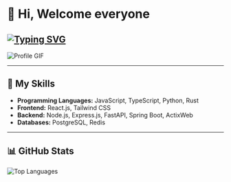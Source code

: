 # 👋 Hi, Welcome everyone

[![Typing SVG](https://readme-typing-svg.herokuapp.com?font=envy+code&pause=1000&color=FFFFFF&width=435&lines=Welcome+To+My+Github+Profile;Lets+Build+Something+Together;Enjoy+Exploring+My+Project)](https://git.io/typing-svg)
---

![Profile GIF](https://media2.giphy.com/media/v1.Y2lkPTc5MGI3NjExbXR3bWYzcWN0aXhsZ3F4eGZoNHZzMXN5eHloZzUyb3hvZmpmOTc2NSZlcD12MV9pbnRlcm5hbF9naWZfYnlfaWQmY3Q9Zw/xThuWu82QD3pj4wvEQ/giphy.gif)

---

## 🌟 My Skills
- **Programming Languages:** JavaScript, TypeScript, Python, Rust
- **Frontend:** React.js, Tailwind CSS
- **Backend:** Node.js, Express.js, FastAPI, Spring Boot, ActixWeb
- **Databases:** PostgreSQL, Redis

---

## 📊 GitHub Stats
![Top Languages](https://github-readme-stats.vercel.app/api/top-langs/?username=Reihan1305&layout=compact&theme=radical&hide_border=true)
